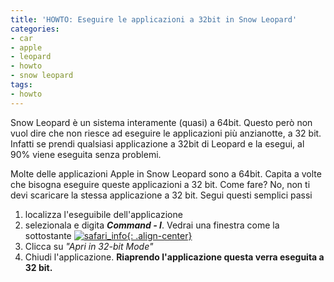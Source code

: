 ```yaml
---
title: 'HOWTO: Eseguire le applicazioni a 32bit in Snow Leopard'
categories:
- car
- apple
- leopard
- howto
- snow leopard
tags:
- howto
---
```

Snow Leopard è un sistema interamente (quasi) a 64bit. Questo però non vuol
dire che non riesce ad eseguire le applicazioni più anzianotte, a 32
bit. Infatti se prendi qualsiasi applicazione a 32bit di Leopard e la esegui,
al 90% viene eseguita senza problemi.

Molte delle applicazioni Apple in Snow Leopard sono a 64bit. Capita a volte
che bisogna eseguire queste applicazioni a 32 bit. Come fare? No, non ti devi
scaricare la stessa applicazione a 32 bit. Segui questi semplici passi

  1. localizza l'eseguibile dell'applicazione
  2. selezionala e digita **_Command - I_**. Vedrai una finestra come la sottostante
     [![safari_info]({{site.url}}/images/safari_info.png){: .align-center}]({{site.url}}/images/safari_info.png)
  3. Clicca su _"Apri in 32-bit Mode"_
  4. Chiudi l'applicazione. **Riaprendo l'applicazione questa verra eseguita a 32 bit.**